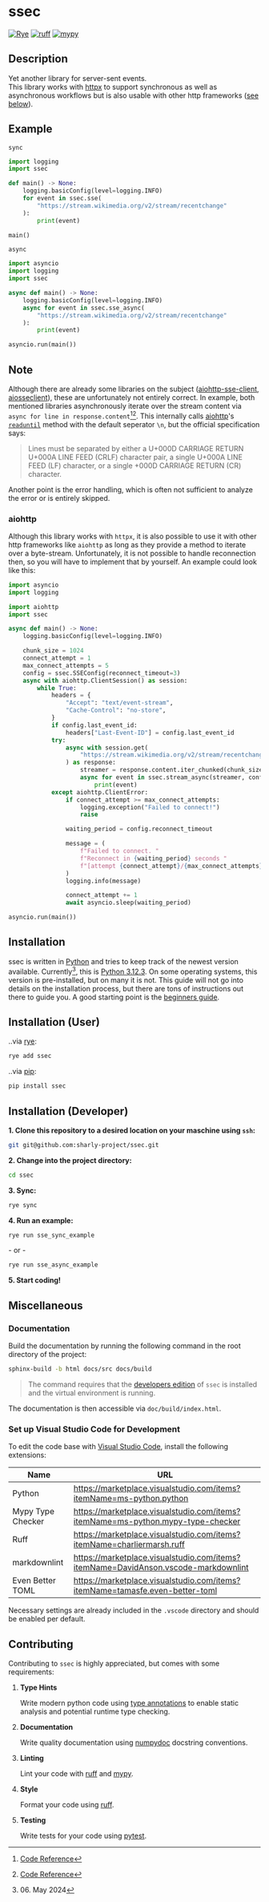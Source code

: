 # ssec

[![Rye](https://img.shields.io/endpoint?url=https://raw.githubusercontent.com/astral-sh/rye/main/artwork/badge.json)](https://github.com/astral-sh/rye)
[![ruff](https://img.shields.io/endpoint?url=https://raw.githubusercontent.com/astral-sh/ruff/main/assets/badge/v2.json)](https://github.com/astral-sh/ruff)
[![mypy](https://www.mypy-lang.org/static/mypy_badge.svg)](https://github.com/python/mypy)

## Description

Yet another library for server-sent events.  
This library works with [httpx](https://github.com/encode/httpx) to support
synchronous as well as asynchronous workflows but is also usable with other
http frameworks ([see below](#aiohttp)).

## Example

`sync`

```python
import logging
import ssec

def main() -> None:
    logging.basicConfig(level=logging.INFO)
    for event in ssec.sse(
        "https://stream.wikimedia.org/v2/stream/recentchange"
    ):
        print(event)

main()
```

`async`

```python
import asyncio
import logging
import ssec

async def main() -> None:
    logging.basicConfig(level=logging.INFO)
    async for event in ssec.sse_async(
        "https://stream.wikimedia.org/v2/stream/recentchange"
    ):
        print(event)

asyncio.run(main())
```

## Note

Although there are already some libraries on the subject
([aiohttp-sse-client](https://github.com/rtfol/aiohttp-sse-client),
[aiosseclient](https://github.com/ebraminio/aiosseclient)), these are
unfortunately not entirely correct. In example, both mentioned libraries
asynchronously iterate over the stream content via `async for line in response.content`[^1][^2].
This internally calls [aiohttp](https://docs.aiohttp.org/en/stable)'s
[`readuntil`](https://docs.aiohttp.org/en/stable/streams.html#aiohttp.StreamReader.readuntil)
method with the default seperator `\n`, but the official specification says:

> Lines must be separated by either a U+000D CARRIAGE RETURN U+000A LINE FEED
   (CRLF) character pair, a single U+000A LINE FEED (LF) character, or a
   single +000D CARRIAGE RETURN (CR) character.

Another point is the error handling, which is often not sufficient to analyze
the error or is entirely skipped.

### aiohttp

Although this library works with `httpx`, it is also possible to use it with
other http frameworks like `aiohttp` as long as they provide a method to
iterate over a byte-stream. Unfortunately, it is not possible to handle
reconnection then, so you will have to implement that by yourself. An example
could look like this:

```python
import asyncio
import logging

import aiohttp
import ssec

async def main() -> None:
    logging.basicConfig(level=logging.INFO)

    chunk_size = 1024
    connect_attempt = 1
    max_connect_attempts = 5
    config = ssec.SSEConfig(reconnect_timeout=3)
    async with aiohttp.ClientSession() as session:
        while True:
            headers = {
                "Accept": "text/event-stream",
                "Cache-Control": "no-store",
            }
            if config.last_event_id:
                headers["Last-Event-ID"] = config.last_event_id
            try:
                async with session.get(
                    "https://stream.wikimedia.org/v2/stream/recentchange",
                ) as response:
                    streamer = response.content.iter_chunked(chunk_size)
                    async for event in ssec.stream_async(streamer, config=config):
                        print(event)
            except aiohttp.ClientError:
                if connect_attempt >= max_connect_attempts:
                    logging.exception("Failed to connect!")
                    raise

                waiting_period = config.reconnect_timeout

                message = (
                    f"Failed to connect. "
                    f"Reconnect in {waiting_period} seconds "
                    f"[attempt {connect_attempt}/{max_connect_attempts}]."
                )
                logging.info(message)

                connect_attempt += 1
                await asyncio.sleep(waiting_period)

asyncio.run(main())
```

[^1]: [Code Reference](https://github.com/rtfol/aiohttp-sse-client/blob/e311075ac8b9b75d8b09512f8638f1dd03e2ef2b/aiohttp_sse_client/client.py#L157)  
[^2]: [Code Reference](https://github.com/ebraminio/aiosseclient/blob/375d597bcc3a7bf871b65913b366d515b300dc93/aiosseclient.py#L131)

## Installation

ssec is written in [Python](https://www.python.org) and tries to keep track
of the newest version available. Currently[^3], this is
[Python 3.12.3](https://www.python.org/downloads/release/python-3123/).
On some operating systems, this version is pre-installed, but on many it is
not. This guide will not go into details on the installation process, but
there are tons of instructions out there to guide you. A good starting point
is the [beginners guide](https://www.python.org/about/gettingstarted/).

[^3]: 06\. May 2024

## Installation (User)

..via [rye](https://github.com/astral-sh/rye):

```sh
rye add ssec
```

..via [pip](https://pypi.org):

```sh
pip install ssec
```

## Installation (Developer)

**1\. Clone this repository to a desired location on your maschine using `ssh`:**

```sh
git git@github.com:sharly-project/ssec.git
```

**2\. Change into the project directory:**

```sh
cd ssec
```

**3\. Sync:**

```sh
rye sync
```

**4\. Run an example:**

```sh
rye run sse_sync_example
```

\- or -

```sh
rye run sse_async_example
```

**5\. Start coding!**

## Miscellaneous

### Documentation

Build the documentation by running the following command in the root directory
of the project:

```sh
sphinx-build -b html docs/src docs/build
```

> The command requires that the [developers edition](#installation-developer)
> of `ssec` is installed and the virtual environment is running.

The documentation is then accessible via `doc/build/index.html`.

### Set up Visual Studio Code for Development

To edit the code base with [Visual Studio Code](https://code.visualstudio.com),
install the following extensions:

| Name              | URL                                                                                  |
|-------------------|--------------------------------------------------------------------------------------|
| Python            | <https://marketplace.visualstudio.com/items?itemName=ms-python.python>               |
| Mypy Type Checker | <https://marketplace.visualstudio.com/items?itemName=ms-python.mypy-type-checker>    |
| Ruff              | <https://marketplace.visualstudio.com/items?itemName=charliermarsh.ruff>             |
| markdownlint      | <https://marketplace.visualstudio.com/items?itemName=DavidAnson.vscode-markdownlint> |
| Even Better TOML  | <https://marketplace.visualstudio.com/items?itemName=tamasfe.even-better-toml>       |

Necessary settings are already included in the `.vscode` directory and should
be enabled per default.

## Contributing

Contributing to `ssec` is highly appreciated, but comes with some requirements:

1. **Type Hints**

    Write modern python code using
    [type annotations](https://peps.python.org/pep-0484/)
    to enable static analysis and potential runtime type checking.

2. **Documentation**

    Write quality documentation using
    [numpydoc](https://numpydoc.readthedocs.io/en/latest/format.html)
    docstring conventions.

3. **Linting**

   Lint your code with [ruff](https://github.com/charliermarsh/ruff) and
   [mypy](http://mypy-lang.org).

4. **Style**

    Format your code using [ruff](https://github.com/charliermarsh/ruff).

5. **Testing**

    Write tests for your code using
    [pytest](https://docs.python.org/3/library/unittest.html).
